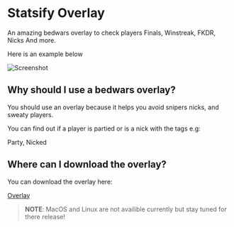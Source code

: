 # Statsify Overlay

An amazing bedwars overlay to check players Finals, Winstreak, FKDR, Nicks And more.

Here is an example below

![Screenshot](https://imgur.com/wYWhs2m.png)

## Why should I use a bedwars overlay?

You should use an overlay because it helps you avoid snipers nicks, and sweaty players.

You can find out if a player is partied or is a nick with the tags e.g:

Party, Nicked

## Where can I download the overlay?

You can download the overlay here:

[Overlay](https://statsify.net/overlay)


> **NOTE**: MacOS and Linux are not availible currently but stay tuned for there release!

